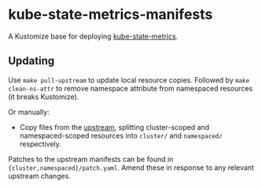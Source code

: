 # kube-state-metrics-manifests

A Kustomize base for deploying
[kube-state-metrics](https://github.com/kubernetes/kube-state-metrics).

## Updating


Use `make pull-upstream` to update local resource copies. Followed by `make
clean-ns-attr` to remove namespace attribute from namespaced resources (it
breaks Kustomize).

Or manually: 

- Copy files from the
  [upstream](https://github.com/kubernetes/kube-state-metrics/tree/master/examples/standard),
  splitting cluster-scoped and namespaced-scoped resources into `cluster/` and
  `namespaced/` respectively.

Patches to the upstream manifests can be found in
`{cluster,namespaced}/patch.yaml`. Amend these in response to any relevant
upstream changes.
